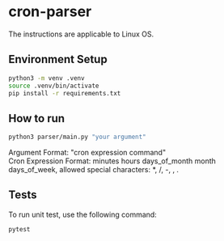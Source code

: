 # cron-parser
The instructions are applicable to Linux OS.
## Environment Setup

```bash
python3 -m venv .venv
source .venv/bin/activate
pip install -r requirements.txt
```

## How to run

```bash
python3 parser/main.py "your argument"
```
Argument Format: "cron expression command"  
Cron Expression Format: minutes hours days_of_month month days_of_week, allowed special characters: *, /, -, , .


## Tests

To run unit test, use the following command:

```bash
pytest
```

